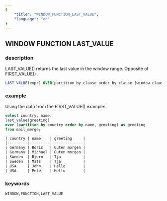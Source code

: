 ```yaml
---
{
    "title": "WINDOW_FUNCTION_LAST_VALUE",
    "language": "en"
}
---
```


<!--  Licensed to the Apache Software Foundation (ASF) under one or more contributor license agreements.  See the NOTICE file distributed with this work for additional information regarding copyright ownership.  The ASF licenses this file to you under the Apache License, Version 2.0 (the "License"); you may not use this file except in compliance with the License.  You may obtain a copy of the License at

  http://www.apache.org/licenses/LICENSE-2.0

Unless required by applicable law or agreed to in writing, software distributed under the License is distributed on an "AS IS" BASIS, WITHOUT WARRANTIES OR CONDITIONS OF ANY KIND, either express or implied.  See the License for the specific language governing permissions and limitations under the License. -->

## WINDOW FUNCTION LAST_VALUE
### description

LAST_VALUE() returns the last value in the window range. Opposite of FIRST_VALUE() .

```sql
LAST_VALUE(expr) OVER(partition_by_clause order_by_clause [window_clause])
```

### example

Using the data from the FIRST_VALUE() example:

```sql
select country, name,    
last_value(greeting)   
over (partition by country order by name, greeting) as greeting   
from mail_merge;

| country | name    | greeting     |
|---------|---------|--------------|
| Germany | Boris   | Guten morgen |
| Germany | Michael | Guten morgen |
| Sweden  | Bjorn   | Tja          |
| Sweden  | Mats    | Tja          |
| USA     | John    | Hello        |
| USA     | Pete    | Hello        |
```

### keywords

    WINDOW,FUNCTION,LAST_VALUE
